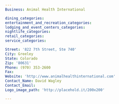 ```yaml
---
Business: Animal Health International

dining_categories:
entertainment_and_recreation_categories:
lodging_and_event_centers_categories:
nightlife_categories:
retail_categories:
service_categories:

Street: '822 7th Street, Ste 740'
City: Greeley
State: Colorado
Zip: '80631'
Phone: (970) 353-2600
Fax:
Website: 'http://www.animalhealthinternational.com'
Contact_Name: David Wagley
Contact_Email:
Logo_image_path: 'http://placehold.it/200x200'

---
```




